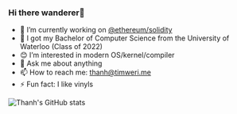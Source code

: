 ### Hi there wanderer👋

- 🔭 I’m currently working on [@ethereum/solidity](https://github.com/ethereum/solidity)
- 🏫 I got my Bachelor of Computer Science from the University of Waterloo (Class of 2022)
- 😊 I’m interested in modern OS/kernel/compiler
- 💬 Ask me about anything
- 📫 How to reach me: thanh@timweri.me
- ⚡ Fun fact: I like vinyls

![Thanh's GitHub stats](https://github-readme-stats.vercel.app/api?username=timweri&count_private=true&theme=dark)
